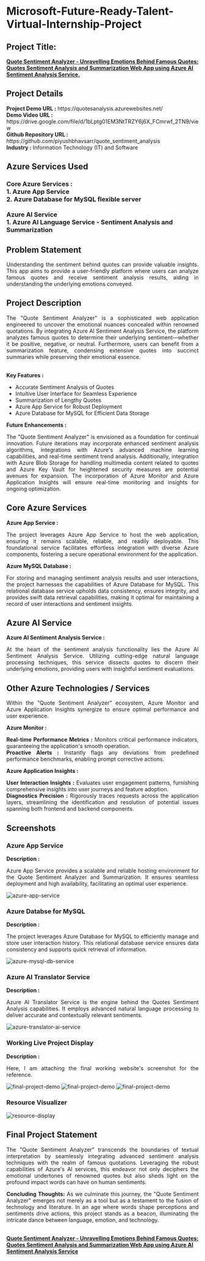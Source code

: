 <h1>Microsoft-Future-Ready-Talent-Virtual-Internship-Project</h1>
<h2>Project Title:</h2><b><a href="https://quotesanalysis.azurewebsites.net/">Quote Sentiment Analyzer - Unravelling Emotions Behind Famous Quotes: Quotes Sentiment Analysis and Summarization Web App using Azure AI Sentiment Analysis Service.</b></a>
<br>
<h2>Project Details</h2>
<b>Project Demo URL :</b> https://quotesanalysis.azurewebsites.net/ <br>
<b>Demo Video URL :</b> https://drive.google.com/file/d/1bLptg01EM3NtTRZY6j6X_FCmrwf_2TN9/view <br>
<b>Github Repository URL :</b> https://github.com/piyushbhavsarr/quote_sentiment_analysis <br>
<b>Industry :</b> Information Technology (IT) and Software<br>
<h2>Azure Services Used</h2>
<h3>
Core Azure Services :  <br>
1. Azure App Service <br>
2. Azure Database for MySQL flexible server <br> <br>
Azure AI Service <br>
1. Azure AI Language Service - Sentiment Analysis and Summarization
</h3>
<h2>Problem Statement</h2>
<p align="justify">Understanding the sentiment behind quotes can provide valuable insights. This app aims to provide a user-friendly platform where users can analyze famous quotes and receive sentiment analysis results, aiding in understanding the underlying emotions conveyed.</p>
<h2>Project Description</h2>
<p align="justify">The "Quote Sentiment Analyzer" is a sophisticated web application engineered to uncover the emotional nuances concealed within renowned quotations. By integrating Azure AI Sentiment Analysis Service, the platform analyzes famous quotes to determine their underlying sentiment—whether it be positive, negative, or neutral. Furthermore, users can benefit from a summarization feature, condensing extensive quotes into succinct summaries while preserving their emotional essence.</p><br>
<b>Key Features :</b>
<ul>
    <li>Accurate Sentiment Analysis of Quotes</li>
    <li>Intuitive User Interface for Seamless Experience</li>
    <li>Summarization of Lengthy Quotes</li>
    <li>Azure App Service for Robust Deployment</li>
    <li>Azure Database for MySQL for Efficient Data Storage</li>
</ul>
<b>Future Enhancements :</b><br>

<p align="justify">The "Quote Sentiment Analyzer" is envisioned as a foundation for continual innovation. Future iterations may incorporate enhanced sentiment analysis algorithms, integrations with Azure's advanced machine learning capabilities, and real-time sentiment trend analysis. Additionally, integration with Azure Blob Storage for handling multimedia content related to quotes and Azure Key Vault for heightened security measures are potential avenues for expansion. The incorporation of Azure Monitor and Azure Application Insights will ensure real-time monitoring and insights for ongoing optimization.</p>
<h2>Core Azure Services</h2>
<b>Azure App Service :</b><br>

<p align="justify">The project leverages Azure App Service to host the web application, ensuring it remains scalable, reliable, and readily deployable. This foundational service facilitates effortless integration with diverse Azure components, fostering a secure operational environment for the application.</p>
<b>Azure MySQL Database :</b><br>

<p align="justify">For storing and managing sentiment analysis results and user interactions, the project harnesses the capabilities of Azure Database for MySQL. This relational database service upholds data consistency, ensures integrity, and provides swift data retrieval capabilities, making it optimal for maintaining a record of user interactions and sentiment insights.</p>
<h2>Azure AI Service</h2>
<b>Azure AI Sentiment Analysis Service :</b><br>

<p align="justify">At the heart of the sentiment analysis functionality lies the Azure AI Sentiment Analysis Service. Utilizing cutting-edge natural language processing techniques, this service dissects quotes to discern their underlying emotions, providing users with insightful sentiment evaluations.</p>
<h2>Other Azure Technologies / Services</h2>
<p align="justify">Within the "Quote Sentiment Analyzer" ecosystem, Azure Monitor and Azure Application Insights synergize to ensure optimal performance and user experience.</p>
<b>Azure Monitor :</b>

<p align="justify">
<b>Real-time Performance Metrics :</b> Monitors critical performance indicators, guaranteeing the application's smooth operation.<br>
<b>Proactive Alerts :</b> Instantly flags any deviations from predefined performance benchmarks, enabling prompt corrective actions.</p>
<b>Azure Application Insights :</b>

<p align="justify">
<b>User Interaction Insights :</b> Evaluates user engagement patterns, furnishing comprehensive insights into user journeys and feature adoption.<br>
<b>Diagnostics Precision :</b> Rigorously traces requests across the application layers, streamlining the identification and resolution of potential issues spanning both frontend and backend components.</p>

<h2>Screenshots</h2>
<h3>Azure App Service</h3>
<b>Description :</b><p align="justify">Azure App Service provides a scalable and reliable hosting environment for the Quote Sentiment Analyzer and Summarization. It ensures seamless deployment and high availability, facilitating an optimal user experience.</p>
<img src="https://github.com/piyushbhavsarr/quote_sentiment_analysis/blob/main/screenshots/app-service.png" alt="azure-app-service"></img><br>
<h3>Azure Databse for MySQL</h3>
<b>Description :</b><p align="justify"> The project leverages Azure Database for MySQL to efficiently manage and store user interaction history. This relational database service ensures data consistency and supports quick retrieval of information.</p>
<img src="https://github.com/piyushbhavsarr/quote_sentiment_analysis/blob/main/screenshots/app-db.png" alt="azure-mysql-db-service"></img><br>
<h3>Azure AI Translator Service</h3>
<b>Description :</b><p align="justify">Azure AI Translator Service is the engine behind the Quotes Sentiment Analysis capabilities. It employs advanced natural language processing to deliver accurate and contextually relevant sentiments.</p>
<img src="https://github.com/piyushbhavsarr/quote_sentiment_analysis/blob/main/screenshots/flask-ai.png" alt="azure-translator-ai-service"></img><br>
<h3>Working Live Project Display</h3>
<b>Description :</b><p align="justify">Here, I am attaching the final working website's screenshot for the reference.</p>
<img src="https://github.com/piyushbhavsarr/quote_sentiment_analysis/blob/main/screenshots/finalpro1.png" alt="final-project-demo"></img>
<img src="https://github.com/piyushbhavsarr/quote_sentiment_analysis/blob/main/screenshots/finalpro3.png" alt="final-project-demo"></img>
<img src="https://github.com/piyushbhavsarr/quote_sentiment_analysis/blob/main/screenshots/finalpro2.png" alt="final-project-demo"></img>

<h3>Resource Visualizer</h3>
<img src="https://github.com/piyushbhavsarr/quote_sentiment_analysis/blob/main/screenshots/app-ai.png" alt="resource-display"></img>

<h2>Final Project Statement</h2>
<p align="justify">
The "Quote Sentiment Analyzer" transcends the boundaries of textual interpretation by seamlessly integrating advanced sentiment analysis techniques with the realm of famous quotations. Leveraging the robust capabilities of Azure's AI services, this endeavor not only deciphers the emotional undertones of renowned quotes but also sheds light on the profound impact words can have on human sentiments.</p>
<p align="justify">
<b>Concluding Thoughts:</b>
As we culminate this journey, the "Quote Sentiment Analyzer" emerges not merely as a tool but as a testament to the fusion of technology and literature. In an age where words shape perceptions and sentiments drive actions, this project stands as a beacon, illuminating the intricate dance between language, emotion, and technology.</p>
<br>
</h2><b><a href="https://quotesanalysis.azurewebsites.net/">Quote Sentiment Analyzer - Unravelling Emotions Behind Famous Quotes: Quotes Sentiment Analysis and Summarization Web App using Azure AI Sentiment Analysis Service</b></a>
